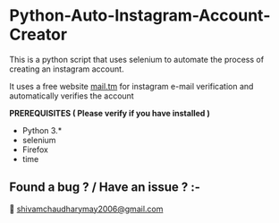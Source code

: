 # Python-Auto-Instagram-Account-Creator
  This is a python script that uses selenium to automate the process of creating an instagram account.
  
  It uses a free website [mail.tm](https://mail.tm/en/) for instagram e-mail verification and automatically verifies the account

**PREREQUISITES ( Please verify if you have installed )**

*  Python 3.*
*  selenium
*  Firefox
*  time

## Found a bug ? / Have an issue ? :-
  📧 shivamchaudharymay2006@gmail.com

